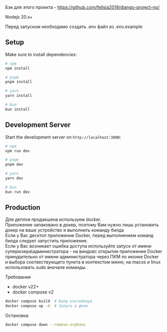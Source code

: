 Бэк для этого проекта - https://github.com/fellsia2019/django-project-np/

Nodejs 20.x+

Перед запуском необходимо создать .env файл из .env.example  

## Setup

Make sure to install dependencies:

```bash
# npm
npm install

# pnpm
pnpm install

# yarn
yarn install

# bun
bun install
```

## Development Server

Start the development server on `http://localhost:3000`:

```bash
# npm
npm run dev

# pnpm
pnpm dev

# yarn
yarn dev

# bun
bun run dev
```

## Production

Для деплоя продакшена используем docker.  
Приложение запаковано в докер, поэтому Вам нужно лишь установить докер на ваше устройство и выполнить команду билда  
Если у Вас десктоп приложение Docker, перед выполнением команд билда следует запустить приложение.  
Если у Вас возникает ошибка доступа используйте запуск от имени суперюзера\администратора - на виндовс открытие приложение Docker принудительно от имени администратора через ПКМ по иконке Docker и выбора соотвествующего пункта в контекстом меню; на macos и linux использовать sudo вначале команды.  

Требования  
- docker v22+  
- docker compose v2  

```bash
docker compose build  # Билд контейнера
docker compose up -d  # Запуск в фоне
```

Остановка:  
```bash
docker compose down --remove-orphans
```

